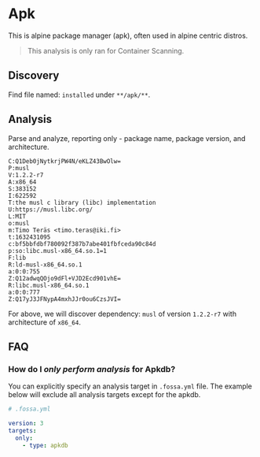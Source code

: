 # Apk

This is alpine package manager (apk), often used in alpine centric distros.

> This analysis is only ran for Container Scanning.

## Discovery

Find file named: `installed` under `**/apk/**`.

## Analysis

Parse and analyze, reporting only - package name, package version, and architecture.

```text
C:Q1Deb0jNytkrjPW4N/eKLZ43BwOlw=
P:musl
V:1.2.2-r7
A:x86_64
S:383152
I:622592
T:the musl c library (libc) implementation
U:https://musl.libc.org/
L:MIT
o:musl
m:Timo Teräs <timo.teras@iki.fi>
t:1632431095
c:bf5bbfdbf780092f387b7abe401fbfceda90c84d
p:so:libc.musl-x86_64.so.1=1
F:lib
R:ld-musl-x86_64.so.1
a:0:0:755
Z:Q12adwqQOjo9dFl+VJD2Ecd901vhE=
R:libc.musl-x86_64.so.1
a:0:0:777
Z:Q17yJ3JFNypA4mxhJJr0ou6CzsJVI=
```

For above, we will discover dependency: `musl` of version `1.2.2-r7` with architecture of `x86_64`.

## FAQ

### How do I *only perform analysis* for Apkdb?

You can explicitly specify an analysis target in `.fossa.yml` file. The example below will exclude all analysis targets except for the apkdb. 

```yaml
# .fossa.yml 

version: 3
targets:
  only:
    - type: apkdb
```
